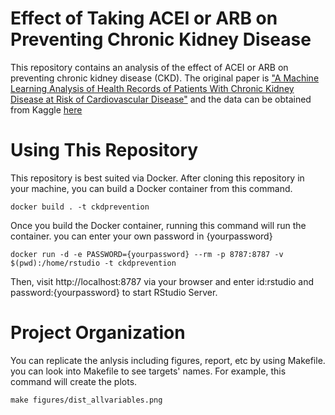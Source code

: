 Effect of Taking ACEI or ARB on Preventing Chronic Kidney Disease 
=================================================================

This repository contains an analysis of the effect of ACEI or ARB on preventing chronic kidney disease (CKD).
The original paper is ["A Machine Learning Analysis of Health Records of Patients With Chronic Kidney Disease 
at Risk of Cardiovascular Disease"](https://ieeexplore.ieee.org/document/9641833 "The Paper") and the data can
be obtained from Kaggle [here](https://www.kaggle.com/datasets/davidechicco/chronic-kidney-disease-ehrs-abu-dhabi?resource=download)

Using This Repository
=====================
This repository is best suited via Docker. After cloning this repository in your machine, you can build 
a Docker container from this command. 
```
docker build . -t ckdprevention
```
Once you build the Docker container, running this command will run the container. you can enter your own password in {yourpassword}
```
docker run -d -e PASSWORD={yourpassword} --rm -p 8787:8787 -v $(pwd):/home/rstudio -t ckdprevention
```
Then, visit http://localhost:8787 via your browser and enter id:rstudio and password:{yourpassword} to start RStudio Server.

Project Organization
====================
You can replicate the anlysis including figures, report, etc by using Makefile. you can look into Makefile to see targets' names.
For example, this command will create the plots.
```
make figures/dist_allvariables.png
```
